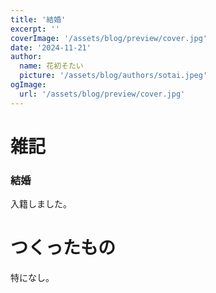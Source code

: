 ```yaml
---
title: '結婚'
excerpt: ''
coverImage: '/assets/blog/preview/cover.jpg'
date: '2024-11-21'
author:
  name: 花初そたい
  picture: '/assets/blog/authors/sotai.jpeg'
ogImage:
  url: '/assets/blog/preview/cover.jpg'
---
```

# 雑記
### 結婚
入籍しました。

# つくったもの
特になし。